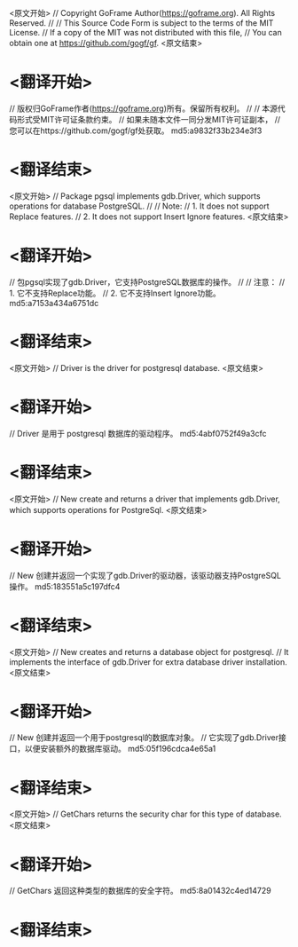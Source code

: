 
<原文开始>
// Copyright GoFrame Author(https://goframe.org). All Rights Reserved.
//
// This Source Code Form is subject to the terms of the MIT License.
// If a copy of the MIT was not distributed with this file,
// You can obtain one at https://github.com/gogf/gf.
<原文结束>

# <翻译开始>
// 版权归GoFrame作者(https://goframe.org)所有。保留所有权利。
//
// 本源代码形式受MIT许可证条款约束。
// 如果未随本文件一同分发MIT许可证副本，
// 您可以在https://github.com/gogf/gf处获取。 md5:a9832f33b234e3f3
# <翻译结束>


<原文开始>
// Package pgsql implements gdb.Driver, which supports operations for database PostgreSQL.
//
// Note:
// 1. It does not support Replace features.
// 2. It does not support Insert Ignore features.
<原文结束>

# <翻译开始>
// 包pgsql实现了gdb.Driver，它支持PostgreSQL数据库的操作。
//
// 注意：
// 1. 它不支持Replace功能。
// 2. 它不支持Insert Ignore功能。 md5:a7153a434a6751dc
# <翻译结束>


<原文开始>
// Driver is the driver for postgresql database.
<原文结束>

# <翻译开始>
// Driver 是用于 postgresql 数据库的驱动程序。 md5:4abf0752f49a3cfc
# <翻译结束>


<原文开始>
// New create and returns a driver that implements gdb.Driver, which supports operations for PostgreSql.
<原文结束>

# <翻译开始>
// New 创建并返回一个实现了gdb.Driver的驱动器，该驱动器支持PostgreSQL操作。 md5:183551a5c197dfc4
# <翻译结束>


<原文开始>
// New creates and returns a database object for postgresql.
// It implements the interface of gdb.Driver for extra database driver installation.
<原文结束>

# <翻译开始>
// New 创建并返回一个用于postgresql的数据库对象。
// 它实现了gdb.Driver接口，以便安装额外的数据库驱动。 md5:05f196cdca4e65a1
# <翻译结束>


<原文开始>
// GetChars returns the security char for this type of database.
<原文结束>

# <翻译开始>
// GetChars 返回这种类型的数据库的安全字符。 md5:8a01432c4ed14729
# <翻译结束>


